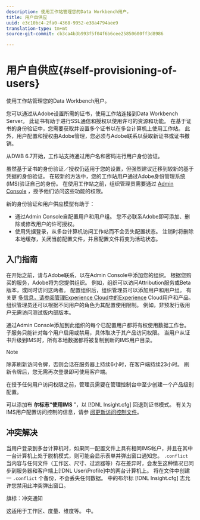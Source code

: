```yaml
---
description: 使用工作站管理您的Data Workbench用户。
title: 用户自供应
uuid: e3c10bc4-2fa0-4368-9952-e38a4794aee9
translation-type: tm+mt
source-git-commit: cb3ca4b3b993f5f04f6b6cee25850600ff3d8986

---
```



# 用户自供应{#self-provisioning-of-users}

使用工作站管理您的Data Workbench用户。

您可以通过从Adobe设置所需的证书，使用工作站连接到Data Workbench Server。 此证书有助于进行SSL通信和授权以使用许可的资源和功能。 在基于证书的身份验证中，您需要获取并设置多个证书以在多台计算机上使用工作站。 此外，用户配置和授权由Adobe管理，您必须与Adobe联系以获取新证书或证书撤销。

从DWB 6.7开始，工作站支持通过用户名和密码进行用户身份验证。

虽然基于证书的身份验证／授权仍适用于您的设置，但强烈建议迁移到较新的基于凭据的身份验证。 在较新的方法中，您的工作站用户通过Adobe身份管理系统(IMS)验证自己的身份。 在使用工作站之前，组织管理员需要通过 [Admin Console](https://docs.adobe.com/content/help/en/core-services/interface/manage-users-and-products/admin-getting-started.html) ，授予他们访问这些功能的权限。

新的身份验证和用户供应模型有助于：

* 通过Admin Console自配置用户和用户组。 您不必联系Adobe即可添加、删除或修改用户的许可授权。
* 使用凭据登录，从多台计算机访问工作站而不会丢失配置状态。 注销时将删除本地缓存，关闭当前配置文件，并且配置文件将变为活动状态。

## 入门指南

在开始之前，请与Adobe联系，以在Admin Console中添加您的组织。 根据您购买的服务，Adobe将为您提供组织。 例如，组织可以访问Attribution服务或Beta版本，或同时访问这两者。 配置组织后，组织管理员可以添加用户和用户组。 有关更 [多信息，请参阅管理Experience Cloud中的Experience](https://docs.adobe.com/content/help/en/core-services/interface/manage-users-and-products/admin-getting-started.html) Cloud用户和产品。 组织管理员还可以根据不同用户的角色为其配置使用限制。 例如，非预发行版用户无需访问测试版内部版本。

通过Admin Console添加到此组织的每个已配置用户都将有权使用数据工作台。 子服务只能针对每个用户启用或禁用，具体取决于其产品访问权限。 当用户从证书升级到IMS时，所有本地数据都将被复制到新的IMS用户目录。

>[!NOTE]
>
>除非刷新访问令牌，否则会话在服务器上持续6小时，在客户端持续23小时。 刷新令牌后，您无需再次登录即可使用客户端。

在授予任何用户访问权限之前，管理员需要在管理控制台中至少创建一个产品级别配置。

可以添加布 **尔标志“使用IMS** ”，以 [!DNL Insight.cfg] 回退到证书模式。 有关为IMS用户配置访问控制的信息，请参 [阅更新访问控制文件](https://docs.adobe.com/content/help/en/data-workbench/using/server-admin-install/install-servers/insight-server-dpu/c-updt-accss-ctrl-file.html)。

## 冲突解决

当用户登录到多台计算机时，如果同一配置文件上具有相同IMS帐户，并且在其中一台计算机上处于脱机模式，则可能会显示表单并弹出窗口通知您。 `.conflict` 当内容与任何文件（工作区、尺寸、过滤器等）存在差异时，会发生这种情况已同步到服务器和客户端上[!DNL User\Profile\]中的两台计算机上。 将在文件中创建一 `.conflict` 个备份，不会丢失任何数据。 中的布尔标 [!DNL Insight.cfg] 志允许您禁用此冲突弹出窗口。

旗标：冲突通知

这适用于工作区、度量、维度等。 中。
